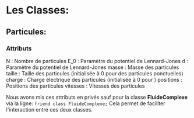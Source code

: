 # Les Classes:
## Particules:
### Attributs

 N : Nombre de particules
 E_0 : Paramètre du potentiel de Lennard-Jones
d : Paramètre du potentiel de Lennard-Jones
masse : Masse des particules
taille : Taille des particules (initialisée à 0 pour des particules ponctuelles)
charge : Charge électrique des particules (initialisée à 0 pour )
positions : Positions des particules
vitesses : Vitesses des particules

Nous avons mis ces attributs en privés sauf pour la classe **FluideComplexe** via la ligne:
    `friend class FluideComplexe;`
Cela permet de faciliter l'interaction entre ces deux classes.

